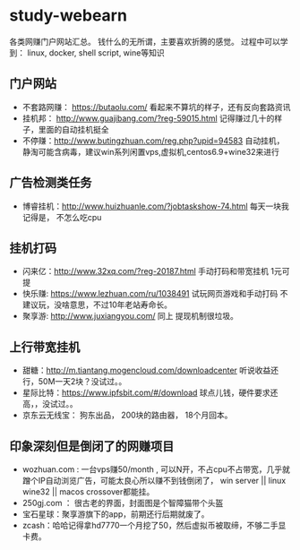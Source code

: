 # study-webearn
各类网赚门户网站汇总。 钱什么的无所谓，主要喜欢折腾的感觉。
过程中可以学到： linux, docker, shell script, wine等知识

## 门户网站
- 不套路网赚： https://butaolu.com/    看起来不算坑的样子，还有反向套路资讯
- 挂机邦： http://www.guajibang.com/?reg-59015.html  记得赚过几十的样子，里面的自动挂机挺全
- 不停赚：http://www.butingzhuan.com/reg.php?upid=94583  自动挂机，静淘可能含病毒，建议win系列闲置vps,虚拟机,centos6.9+wine32来进行


## 广告检测类任务
- 博睿挂机：http://www.huizhuanle.com/?jobtaskshow-74.html 每天一块我记得是， 不怎么吃cpu

## 挂机打码
- 闪来亿：http://www.32xq.com/?reg-20187.html   手动打码和带宽挂机 1元可提
- 快乐赚: https://www.lezhuan.com/ru/1038491   试玩网页游戏和手动打码 不建议玩，没啥意思，不过10年老站寿命长。
- 聚享游: http://www.juxiangyou.com/   同上  提现机制很垃圾。



## 上行带宽挂机
- 甜糖：http://m.tiantang.mogencloud.com/downloadcenter  听说收益还行，50M一天2块？没试过。。
- 星际比特：https://www.ipfsbit.com/#/download  球点儿钱，硬件要求还高，，没试过。。
- 京东云无线宝： 狗东出品， 200块的路由器， 18个月回本。

## 印象深刻但是倒闭了的网赚项目
- wozhuan.com : 一台vps赚50/month , 可以N开，不占cpu不占带宽，几乎就蹭个IP自动浏览广告，可能太良心所以赚不到钱倒闭了， win server || linux wine32 || macos crossover都能挂。
- 250gj.com ： 很古老的界面，封面图是个智障猫带个头盔
- 宝石星球：聚享游旗下的app，前期还行后期就废了。
- zcash：哈哈记得拿hd7770一个月挖了50，然后虚拟币被取缔，不够二手显卡费。
